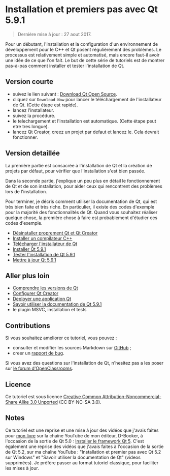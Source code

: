 
# Installation et premiers pas avec Qt 5.9.1

> Dernière mise à jour : 27 aout 2017.

Pour un débutant, l'installation et la configuration d'un environnement de développement pour le C++ et Qt posent 
régulièrement des problèmes. Le processus est relativement simple et automatisé, mais encore faut-il avoir une 
idée de ce que l'on fait. Le but de cette série de tutoriels est de montrer pas-à-pas comment installer et tester 
l'installation de Qt.

## Version courte

- suivez le lien suivant : [Download Qt Open Source](https://www.qt.io/download-open-source/).
- cliquez sur `Download Now` pour lancer le téléchargement de l'installateur de Qt. (Cette étape est rapide).
- lancez l'installateur.
- suivez la procédure.
- le telechargement et l'installation est automatique. (Cette étape peut etre tres longue).
- lancez Qt Creator, creez un projet par defaut et lancez le. Cela devrait fonctionner.

## Version detaillée

La première partie est consacrée à l'installation de Qt et la création de projets par défaut, pour vérifier
que l'installation s'est bien passée.

Dans la seconde partie, j'explique un peu plus en détail le fonctionnement de Qt et de son installation, pour 
aider ceux qui rencontrent des problèmes lors de l'installation.

Pour terminer, je décris comment utiliser la documentation de Qt, qui est très bien faite et très riche. En 
particulier, il existe des codes d'exemple pour la majorité des fonctionnalités de Qt. Quand vous souhaitez 
réaliser quelque chose, la première chose à faire est probablement d'étudier ces codes d'exemple.

- [Désinstaller proprement Qt et Qt Creator](uninstall.md)
- [Installer un compilateur C++](compiler.md)
- [Télécharger l'installateur de Qt](download.md)
- [Installer Qt 5.9.1](install.md)
- [Tester l'installation de Qt 5.9.1](test.md)
- [Mettre à jour Qt 5.9.1](update.md)

## Aller plus loin

- [Comprendre les versions de Qt](version.md)
- [Configurer Qt Creator](config.md)
- [Deployer une application Qt](deploy.md)
- [Savoir utiliser la documentation de Qt 5.9.1](documentation.md)
- le plugin MSVC, installation et tests

## Contributions

Si vous souhaitez ameliorer ce tutoriel, vous pouvez :

- consulter et modifier les sources Markdown sur [GitHub](https://github.com/GuillaumeBelz/guillaumebelz.github.io/tree/master/qtinstall) ;
- creer un [rapport de bug](https://github.com/GuillaumeBelz/guillaumebelz.github.io/issues/new).

Si vous avez des questions sur l'installation de Qt, n'hesitez pas a les poser sur 
[le forum d'OpenClassrooms](https://openclassrooms.com/forum/categorie/langage-c-1).

## Licence

Ce tutoriel est sous licence [Creative Common Attribution-Noncommercial-Share Alike 3.0 Unported](https://creativecommons.org/licenses/by-nc-sa/3.0/) (CC BY-NC-SA 3.0).

## Notes

Ce tutoriel est une reprise et une mise à jour des vidéos que j'avais faites pour 
[mon livre](http://www.d-booker.fr/110-qt-5-les-essentiels.html) sur la chaîne YouTube 
de mon éditeur, D-Booker, à l'occasion de la sortie de Qt 5.0 :
[Installer le framework Qt 5](https://www.youtube.com/watch?v=rYU4ONnyChc&list=PLJ0RWFYCJZYF1pxD5FlAFqQVYkmebeTUY). C'est également 
une reprise des vidéos que j'avais faites à l'occasion de la sortie de Qt 5.2, sur ma chaîne YouTube : 
"Installation et premier pas avec Qt 5.2 sur Windows" et "Savoir utiliser la documentation de Qt" (videos supprimées). Je préfère 
passer au format tutoriel classique, pour faciliter les mises à jour.
